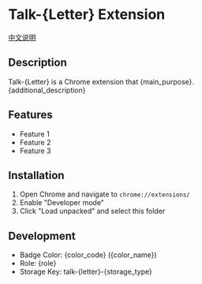# Talk-{Letter} Extension

[中文说明](README_CN.md)

## Description
Talk-{Letter} is a Chrome extension that {main_purpose}. {additional_description}

## Features
- Feature 1
- Feature 2
- Feature 3

## Installation
1. Open Chrome and navigate to `chrome://extensions/`
2. Enable "Developer mode"
3. Click "Load unpacked" and select this folder

## Development
- Badge Color: {color_code} ({color_name})
- Role: {role}
- Storage Key: talk-{letter}-{storage_type} 